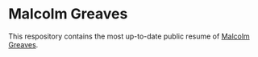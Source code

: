 # Malcolm Greaves
This respository contains the most up-to-date public resume of [Malcolm Greaves](https://www.malcolmgreaves.io).

